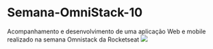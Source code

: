 # Semana-OmniStack-10
Acompanhamento e desenvolvimento de uma aplicação Web e mobile realizado na semana Omnistack da Rocketseat
 ![](https://downloadcursos.top/wp-content/uploads/2020/03/OmniStack.jpg)
